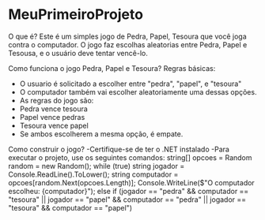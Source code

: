# MeuPrimeiroProjeto
O que é? 
Este é um simples jogo de Pedra, Papel, Tesoura que você joga contra o computador. O jogo faz escolhas aleatorias entre Pedra, Papel e Tesousa, e o usuário deve tentar vencê-lo.

Como funciona o jogo Pedra, Papel e Tesoura?
Regras básicas: 
- O usuario é solicitado a escolher entre "pedra", "papel", e "tesoura"
- O computador também vai escolher aleatoriamente uma dessas opções.
- As regras  do jogo são:
- Pedra vence tesoura
- Papel vence pedras
- Tesoura vence papel
- Se ambos escolherem a mesma opção, é empate.

Como construir o jogo?
-Certifique-se de ter o .NET instalado
-Para executar o projeto, use os seguintes comandos:
string[] opcoes =
Random random = new Random();
while (true)
string jogador = Console.ReadLine().ToLower();
string computador = opcoes[random.Next(opcoes.Length)];
Console.WriteLine($"O computador escolheu: {computador}");
else if (jogador == "pedra" && computador == "tesoura" || jogador == "papel" && computador == "pedra" || jogador == "tesoura" && computador == "papel")